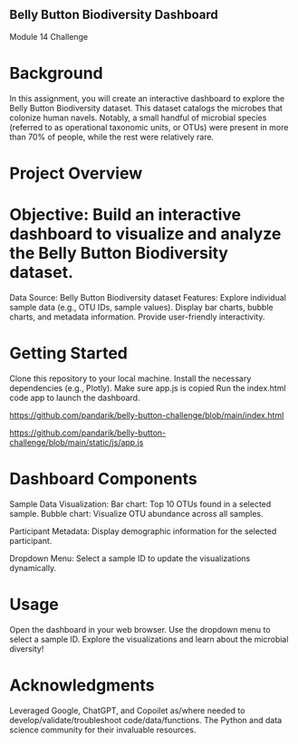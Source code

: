 ## Belly Button Biodiversity Dashboard
Module 14 Challenge
# Background
In this assignment, you will create an interactive dashboard to explore the Belly Button Biodiversity dataset. This dataset catalogs the microbes that colonize human navels. Notably, a small handful of microbial species (referred to as operational taxonomic units, or OTUs) were present in more than 70% of people, while the rest were relatively rare.

# Project Overview
# Objective: Build an interactive dashboard to visualize and analyze the Belly Button Biodiversity dataset.
Data Source: Belly Button Biodiversity dataset
Features:
Explore individual sample data (e.g., OTU IDs, sample values).
Display bar charts, bubble charts, and metadata information.
Provide user-friendly interactivity.

# Getting Started
Clone this repository to your local machine.
Install the necessary dependencies (e.g., Plotly).
Make sure app.js is copied 
Run the index.html code app to launch the dashboard.

https://github.com/pandarik/belly-button-challenge/blob/main/index.html

https://github.com/pandarik/belly-button-challenge/blob/main/static/js/app.js



# Dashboard Components
Sample Data Visualization:
Bar chart: Top 10 OTUs found in a selected sample.
Bubble chart: Visualize OTU abundance across all samples.

Participant Metadata:
Display demographic information for the selected participant.

Dropdown Menu:
Select a sample ID to update the visualizations dynamically.

# Usage
Open the dashboard in your web browser.
Use the dropdown menu to select a sample ID.
Explore the visualizations and learn about the microbial diversity!


# Acknowledgments
Leveraged Google, ChatGPT, and Copoilet as/where needed to develop/validate/troubleshoot code/data/functions. The Python and data science community for their invaluable resources.

